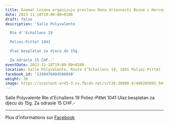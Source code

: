 ```yaml
---
title: Dzemat Lozana organizuje proslavu Dana drzavnosti Bosne i Hercegovine
date: 2023-11-18T19:00:00+0100
draft: false
description: 'Salle Polyvalente

  Rte d''Echallens 19

  Poliez-Pittet 1041

  Ulaz besplatan za djecu do 15g.

  Za odrasle 15 CHF.-'
eventDate: 2023-11-18T19:00:00+0100
location: Salle Polyvalente, Route d’Echallens 19, 1041 Poliez-Pittet
facebook_id: '1330476484506898'
weight: 30
image: https://scontent-ord5-3.xx.fbcdn.net/v/t39.30808-6/480285085_944333661160567_3277375841641556820_n.jpg?_nc_cat=107&ccb=1-7&_nc_sid=9e60e4&_nc_ohc=fhaUmirD5-0Q7kNvwFnBJGM&_nc_oc=AdlD_RUqRxEt-uzjE1erPsEUhzgBwTwBUYps7wf8lL3E1WsTU8yh0Vo_J_nzqwTsX5I&_nc_zt=23&_nc_ht=scontent-ord5-3.xx&edm=ABTKTjYEAAAA&_nc_gid=tZJ68vY7c86zN5PFGZg_jA&oh=00_AfYWEnDOtkTDCAGsnXcv5jqBSO3joTnadNAvbuWEJ0Psqg&oe=68DBBE9F
---
```


Salle Polyvalente
Rte d'Echallens 19
Poliez-Pittet 1041
Ulaz besplatan za djecu do 15g.
Za odrasle 15 CHF.-

---

Plus d'informations sur [Facebook](https://facebook.com/events/1330476484506898)